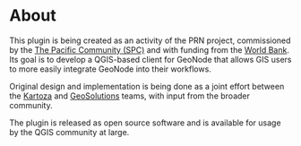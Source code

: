 # About

This plugin is being created as an activity of the PRN project, commissioned by the [The Pacific Community (SPC)] and 
with funding from the [World Bank]. Its goal is to develop a QGIS-based client for GeoNode that allows GIS users to 
more easily integrate GeoNode into their workflows.

Original design and implementation is being done as a joint effort between the [Kartoza] and [GeoSolutions] teams, with
input from the broader community.

The plugin is released as open source software and is available for usage by the QGIS community at large.

[The Pacific Community (SPC)]: https://www.spc.int/
[World Bank]: https://www.worldbank.org/en/home
[Kartoza]: https://kartoza.com
[GeoSolutions]: https://www.geosolutionsgroup.com/
